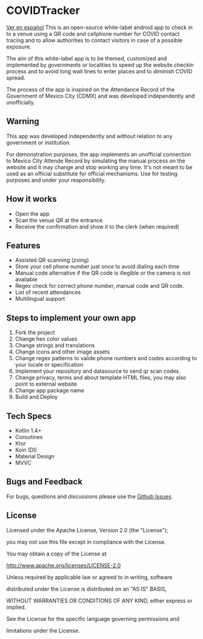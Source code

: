 # COVIDTracker
[Ver en español](https://github.com/ljcamargo/covidtracker/blob/main/README_es.md)
This is an open-source white-label android app to check in to a venue using a QR code and cellphone number for COVID contact tracing and to allow authorities to contact visitors in case of a possible exposure.

The aim of this white-label app is to be themed, customized and implemented by governments or localities to speed up the website checkin process and to avoid long wait lines to enter places and to diminish COVID spread.

The process of the app is inspired on the Attendance Record of the Government of Mexico City (CDMX) and was developed independently and unofficially.

## Warning
This app was developed independently and without relation to any government or institution.

For demonstration purposes, the app implements an unofficial connection to Mexico City Attende Record by simulating the manual process on the website and it may change and stop working any time. It's not meant to be used as an official substitute for official mechanisms. Use for testing purposes and under your responsibility.

## How it works
* Open the app
* Scan the venue QR at the entrance
* Receive the confirmation and show it to the clerk (when required)

## Features
* Assisted QR scanning (zxing)
* Store your cell phone number just once to avoid dialing each time
* Manual code alternative if the QR code is illegible or the camera is not available
* Regex check for correct phone number, manual code and QR code.
* List of recent attendances
* Multilingual support

## Steps to implement your own app
1. Fork the project
2. Change hex color values
3. Change strings and translations
4. Change icons and other image assets
5. Change regex patterns to valide phone numbers and codes according to your locale or specification
6. Implement your repository and datasource to send qr scan codes.
7. Change privacy, terms and about template HTML files, you may also point to external website
8. Change app package name
9. Build and Deploy

## Tech Specs
* Kotlin 1.4+
* Coroutines
* Ktor
* Koin (DI)
* Material Design
* MVVC

## Bugs and Feedback
For bugs, questions and discussions please use the [Github Issues](https://github.com/ljcamargo/covidtracker/issues).

## License
Licensed under the Apache License, Version 2.0 (the "License");

you may not use this file except in compliance with the License.

You may obtain a copy of the License at

  

http://www.apache.org/licenses/LICENSE-2.0

  

Unless required by applicable law or agreed to in writing, software

distributed under the License is distributed on an "AS IS" BASIS,

WITHOUT WARRANTIES OR CONDITIONS OF ANY KIND, either express or implied.

See the License for the specific language governing permissions and

limitations under the License.
